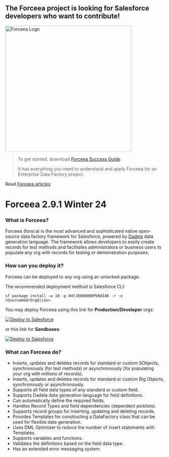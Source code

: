 ## The Forceea project is looking for Salesforce developers who want to contribute!

<img alt="Forceea Logo"
       src="https://github.com/nmitrakis/Forceea/blob/master/Forceea-logo.PNG" width="400">
       
> To get started, download [Forceea Success Guide](https://2ly.link/20Euz)
> 
> It has everything you need to understand and apply Forceea for an Enterprise Data Factory project.
 
Read [Forceea articles](https://www.mitrakis.gr/articles)

# Forceea 2.9.1 Winter 24

### What is Forceea?

Forceea (forsi:a) is the most advanced and sophisticated native open-source data factory framework for Salesforce, powered by [Dadela](https://github.com/Forceea/Dadela) data generation language. The framework allows developers to easily create records for test methods and facilitates administrators or business users to populate any org with records for testing or demonstration purposes.
       
### How can you deploy it?
      
Forceea can be deployed to any org using an unlocked package.

The recommended deployment method is Salesforce CLI:
```
sf package install -w 10 -p 04tJ8000000PbNdIAK -r -o <UsernameOrOrgAlias>
```

You may deploy Forceea using this link for **Production/Developer** orgs:

<a href="https://2ly.link/20Ev5">
  <img alt="Deploy to Salesforce"
       src="https://raw.githubusercontent.com/afawcett/githubsfdeploy/master/src/main/webapp/resources/img/deploy.png">
</a>

or this link for **Sandboxes**:

<a href="https://2ly.link/20Ev6">
  <img alt="Deploy to Salesforce"
       src="https://raw.githubusercontent.com/afawcett/githubsfdeploy/master/src/main/webapp/resources/img/deploy.png">
</a>

### What can Forceea do?

* Inserts, updates and deletes records for standard or custom SObjects, synchronously (for test methods) or asynchronously (for populating your org with millions of records).
* Inserts, updates and deletes records for standard or custom Big Objects, synchronously or asynchronously.
* Supports all field data types of any standard or custom field.
* Supports Dadela data generation language for field definitions.
* Can automatically define the required fields.
* Handles Record Types and field dependencies (dependent picklists).
* Supports record groups for inserting, updating and deleting records.
* Provides Templates for constructing a DataFactory class that can be used for flexible data generation.
* Uses DML Optimizer to reduce the number of insert statements with Templates.
* Supports variables and functions.
* Validates the definitions based on the field data type.
* Has an extended error messaging system.
